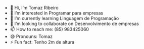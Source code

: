 - 👋 Hi, I’m Tomaz Ribeiro
- 👀 I’m interested in Programar para empresas
- 🌱 I’m currently learning Linguagem de Programação
- 💞️ I’m looking to collaborate on Desenvolvimento de empresas
- 📫 How to reach me: (85) 983425060
- 😄 Pronouns: Tomaz  
- ⚡ Fun fact: Tenho 2m de altura

<!---
08192730/08192730 is a ✨ special ✨ repository because its `README.md` (this file) appears on your GitHub profile.
You can click the Preview link to take a look at your changes.
--->
